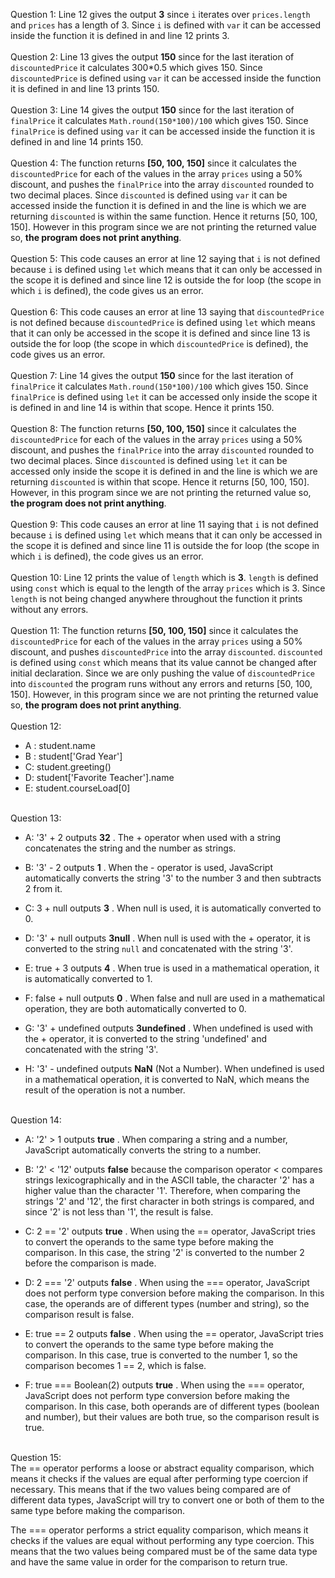 Question 1: Line 12 gives the output **3** since `i` iterates over `prices.length` and `prices` has a length of 3. Since `i` is defined with `var` it can be accessed inside the function it is defined in and line 12 prints 3. <br /><br />
Question 2: Line 13 gives the output **150** since for the last iteration of `discountedPrice` it calculates 300*0.5 which gives 150. Since `discountedPrice` is defined using `var` it can be accessed inside the function it is defined in and line 13 prints 150. <br /><br />
Question 3: Line 14 gives the output **150** since for the last iteration of `finalPrice` it calculates `Math.round(150*100)/100` which gives 150. Since `finalPrice` is defined using `var` it can be accessed inside the function it is defined in and line 14 prints 150. <br /><br />
Question 4: The function returns **[50, 100, 150]** since it calculates the `discountedPrice` for each of the values in the array `prices` using a 50% discount, and pushes the `finalPrice` into the array `discounted` rounded to two decimal places. Since `discounted` is defined using `var` it can be accessed inside the function it is defined in and the line is which we are returning `discounted` is within the same function. Hence it returns [50, 100, 150]. However in this program since we are not printing the returned value so, **the program does not print anything**. <br /><br />
Question 5: This code causes an error at line 12 saying that `i` is not defined because `i` is defined using `let` which means that it can only be accessed in the scope it is defined and since line 12 is outside the for loop (the scope in which `i` is defined), the code gives us an error. <br /><br />
Question 6: This code causes an error at line 13 saying that `discountedPrice` is not defined because `discountedPrice` is defined using `let` which means that it can only be accessed in the scope it is defined and since line 13 is outside the for loop (the scope in which `discountedPrice` is defined), the code gives us an error. <br /><br />
Question 7: Line 14 gives the output **150** since for the last iteration of `finalPrice` it calculates `Math.round(150*100)/100` which gives 150. Since `finalPrice` is defined using `let` it can be accessed only inside the scope it is defined in and line 14 is within that scope. Hence it prints 150. <br /><br />
Question 8: The function returns **[50, 100, 150]** since it calculates the `discountedPrice` for each of the values in the array `prices` using a 50% discount, and pushes the `finalPrice` into the array `discounted` rounded to two decimal places. Since `discounted` is defined using `let` it can be accessed only inside the scope it is defined in and the line is which we are returning `discounted` is within that scope. Hence it returns [50, 100, 150]. However, in this program since we are not printing the returned value so, **the program does not print anything**. <br /><br />
Question 9: This code causes an error at line 11 saying that `i` is not defined because `i` is defined using `let` which means that it can only be accessed in the scope it is defined and since line 11 is outside the for loop (the scope in which `i` is defined), the code gives us an error. <br /><br />
Question 10: Line 12 prints the value of `length` which is **3**. `length` is defined using `const` which is equal to the length of the array `prices` which is 3. Since `length` is not being changed anywhere throughout the function it prints without any errors. <br /><br />
Question 11: The function returns **[50, 100, 150]** since it calculates the `discountedPrice` for each of the values in the array `prices` using a 50% discount, and pushes `discountedPrice` into the array `discounted`. `discounted` is defined using `const` which means that its value cannot be changed after initial declaration. Since we are only pushing the value of `discountedPrice` into `discounted` the program runs without any errors and returns [50, 100, 150]. However, in this program since we are not printing the returned value so, **the program does not print anything**. <br /><br />
Question 12:
- A : student.name
- B : student['Grad Year']
- C: student.greeting()
- D: student['Favorite Teacher'].name
- E: student.courseLoad[0]
  <br /><br />


Question 13: 
- A: '3' + 2 outputs **32** . The + operator when used with a string concatenates the string and the number as strings. 

- B: '3' - 2 outputs **1** . When the - operator is used, JavaScript automatically converts the string '3' to the number 3 and then subtracts 2 from it.

- C: 3 + null outputs **3** . When null is used, it is automatically converted to 0.

- D: '3' + null outputs **3null** . When null is used with the + operator, it is converted to the string `null` and concatenated with the string '3'.

- E: true + 3 outputs **4** . When true is used in a mathematical operation, it is automatically converted to 1.

- F: false + null outputs **0** . When false and null are used in a mathematical operation, they are both automatically converted to 0.

- G: '3' + undefined outputs **3undefined** . When undefined is used with the + operator, it is converted to the string 'undefined' and concatenated with the string '3'.
  
- H: '3' - undefined outputs **NaN** (Not a Number). When undefined is used in a mathematical operation, it is converted to NaN, which means the result of the operation is not a number. <br /><br />

Question 14:
- A: '2' > 1 outputs **true** . When comparing a string and a number, JavaScript automatically converts the string to a number.

- B: '2' < '12' outputs **false** because the comparison operator < compares strings lexicographically and in the ASCII table, the character '2' has a higher value than the character '1'. Therefore, when comparing the strings '2' and '12', the first character in both strings is compared, and since '2' is not less than '1', the result is false.

- C: 2 == '2' outputs **true** . When using the == operator, JavaScript tries to convert the operands to the same type before making the comparison. In this case, the string '2' is converted to the number 2 before the comparison is made.

- D: 2 === '2' outputs **false** . When using the === operator, JavaScript does not perform type conversion before making the comparison. In this case, the operands are of different types (number and string), so the comparison result is false.

- E: true == 2 outputs **false** . When using the == operator, JavaScript tries to convert the operands to the same type before making the comparison. In this case, true is converted to the number 1, so the comparison becomes 1 == 2, which is false.

- F: true === Boolean(2) outputs **true** . When using the === operator, JavaScript does not perform type conversion before making the comparison. In this case, both operands are of different types (boolean and number), but their values are both true, so the comparison result is true.  <br /><br />

Question 15:  <br />
The == operator performs a loose or abstract equality comparison, which means it checks if the values are equal after performing type coercion if necessary. This means that if the two values being compared are of different data types, JavaScript will try to convert one or both of them to the same type before making the comparison.  <br />

The === operator performs a strict equality comparison, which means it checks if the values are equal without performing any type coercion. This means that the two values being compared must be of the same data type and have the same value in order for the comparison to return true. 
